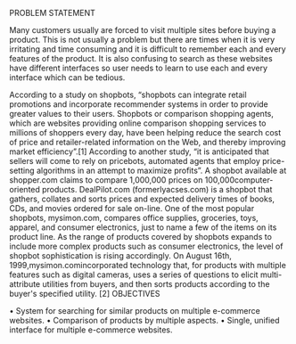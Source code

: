 PROBLEM STATEMENT


Many customers usually are forced to visit multiple sites before buying a product. This is not usually a problem but there are times when it is very irritating and time consuming and it is difficult to remember each and every features of the product. It is also confusing to search as these websites have different interfaces so user needs to learn to use each and every interface which can be tedious.



According to a study on shopbots, “shopbots can integrate retail promotions and incorporate recommender systems in order to provide greater values to their users. Shopbots or comparison shopping agents, which are websites providing online comparison shopping services to millions of shoppers every day, have been helping reduce the search cost of price and retailer-related information on the Web, and thereby improving market efficiency”.[1]
According to another study, “it is anticipated that sellers will come to rely on pricebots, automated agents that employ price-setting algorithms in an attempt to maximize profits”. A shopbot available at shopper.com claims to compare 1,000,000 prices on 100,000computer-oriented products. DealPilot.com (formerlyacses.com) is a shopbot that gathers, collates and sorts prices and expected delivery times of books, CDs, and movies ordered for sale on-line. One of the most popular shopbots, mysimon.com, compares office supplies, groceries, toys, apparel, and consumer electronics, just to name a few of the items on its product line. As the range of products covered by shopbots expands to include more complex products such as consumer electronics, the level of shopbot sophistication is rising accordingly. On August 16th, 1999,mysimon.comincorporated technology that, for products with multiple features such as digital cameras, uses a series of questions to elicit multi-attribute utilities from buyers, and then sorts products according to the buyer's specified utility. [2]
OBJECTIVES


•	System for searching for similar products on multiple e-commerce websites.
•	Comparison of products by multiple aspects.
•	Single, unified interface for multiple e-commerce websites.

